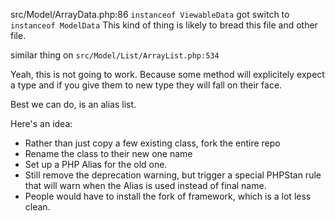 src/Model/ArrayData.php:86
`instanceof ViewableData` got switch to `instanceof ModelData`
This kind of thing is likely to bread this file and other file.


similar thing on `src/Model/List/ArrayList.php:534`

Yeah, this is not going to work. Because some method will explicitely expect a type and if you give them to new type they will fall on their face.

Best we can do, is an alias list.

Here's an idea:
- Rather than just copy a few existing class, fork the entire repo
- Rename the class to their new one name
- Set up a PHP Alias for the old one.
- Still remove the deprecation warning, but trigger a special PHPStan rule that will warn when the Alias is used instead of final name.
- People would have to install the fork of framework, which is a lot less clean.
